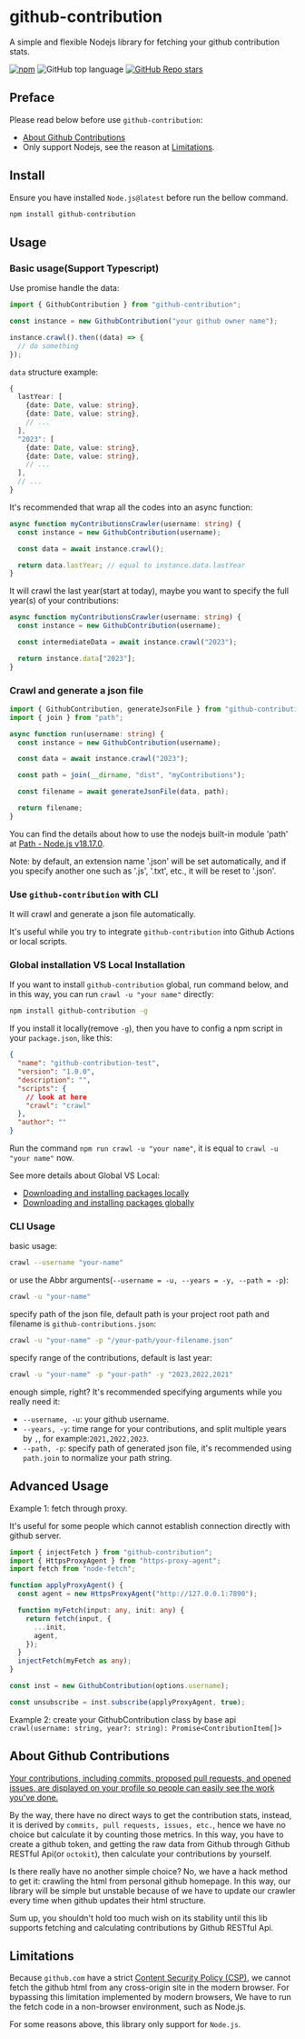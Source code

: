 # github-contribution

A simple and flexible Nodejs library for fetching your github contribution stats.

[![npm](https://img.shields.io/npm/v/github-contribution)](https://badge.fury.io/js/github-contribution) ![GitHub top language](https://img.shields.io/github/languages/top/neil-ji/github-contribution) [![GitHub Repo stars](https://img.shields.io/github/stars/neil-ji/github-contribution?label=Github%20stars)
](https://github.com/neil-ji/github-contribution)

## Preface

Please read below before use `github-contribution`:

- [About Github Contributions](#about-github-contributions)
- Only support Nodejs, see the reason at [Limitations](#limitations).

## Install

Ensure you have installed `Node.js@latest` before run the bellow command.

```bash
npm install github-contribution
```

## Usage

### Basic usage(Support Typescript)

Use promise handle the data:

```ts
import { GithubContribution } from "github-contribution";

const instance = new GithubContribution("your github owner name");

instance.crawl().then((data) => {
  // do something
});
```

`data` structure example:

```ts
{
  lastYear: [
    {date: Date, value: string},
    {date: Date, value: string},
    // ...
  ],
  "2023": [
    {date: Date, value: string},
    {date: Date, value: string},
    // ...
  ],
  // ...
}
```

It's recommended that wrap all the codes into an async function:

```ts
async function myContributionsCrawler(username: string) {
  const instance = new GithubContribution(username);

  const data = await instance.crawl();

  return data.lastYear; // equal to instance.data.lastYear
}
```

It will crawl the last year(start at today), maybe you want to specify the full year(s) of your contributions:

```ts
async function myContributionsCrawler(username: string) {
  const instance = new GithubContribution(username);

  const intermediateData = await instance.crawl("2023");

  return instance.data["2023"];
}
```

### Crawl and generate a json file

```ts
import { GithubContribution, generateJsonFile } from "github-contribution";
import { join } from "path";

async function run(username: string) {
  const instance = new GithubContribution(username);

  const data = await instance.crawl("2023");

  const path = join(__dirname, "dist", "myContributions");

  const filename = await generateJsonFile(data, path);

  return filename;
}
```

You can find the details about how to use the nodejs built-in module 'path' at [Path - Node.js v18.17.0](https://nodejs.org/dist/latest-v18.x/docs/api/path.html).

Note: by default, an extension name '.json' will be set automatically, and if you specify another one such as '.js', '.txt', etc., it will be reset to '.json'.

### Use `github-contribution` with CLI

It will crawl and generate a json file automatically.

It's useful while you try to integrate `github-contribution` into Github Actions or local scripts.

### Global installation VS Local Installation

If you want to install `github-contribution` global, run command below, and in this way, you can run `crawl -u "your name"` directly:

```bash
npm install github-contribution -g
```

If you install it locally(remove `-g`), then you have to config a npm script in your `package.json`, like this:

```json
{
  "name": "github-contribution-test",
  "version": "1.0.0",
  "description": "",
  "scripts": {
    // look at here
    "crawl": "crawl"
  },
  "author": ""
}
```

Run the command `npm run crawl -u "your name"`, it is equal to `crawl -u "your name"` now.

See more details about Global VS Local:

- [Downloading and installing packages locally](https://docs.npmjs.com/downloading-and-installing-packages-locally)
- [Downloading and installing packages globally](https://docs.npmjs.com/downloading-and-installing-packages-globally)

### CLI Usage

basic usage:

```bash
crawl --username "your-name"
```

or use the Abbr arguments(`--username = -u, --years = -y, --path = -p`):

```bash
crawl -u "your-name"
```

specify path of the json file, default path is your project root path and filename is `github-contributions.json`:

```bash
crawl -u "your-name" -p "/your-path/your-filename.json"
```

specify range of the contributions, default is last year:

```bash
crawl -u "your-name" -p "your-path" -y "2023,2022,2021"
```

enough simple, right? It's recommended specifying arguments while you really need it:

- `--username, -u`: your github username.
- `--years, -y`: time range for your contributions, and split multiple years by `,`, for example:`2021,2022,2023`.
- `--path, -p`: specify path of generated json file, it's recommended using `path.join` to normalize your path string.

## Advanced Usage

Example 1: fetch through proxy.

It's useful for some people which cannot establish connection directly with github server.

```ts
import { injectFetch } from "github-contribution";
import { HttpsProxyAgent } from "https-proxy-agent";
import fetch from "node-fetch";

function applyProxyAgent() {
  const agent = new HttpsProxyAgent("http://127.0.0.1:7890");

  function myFetch(input: any, init: any) {
    return fetch(input, {
      ...init,
      agent,
    });
  }
  injectFetch(myFetch as any);
}

const inst = new GithubContribution(options.username);

const unsubscribe = inst.subscribe(applyProxyAgent, true);
```

Example 2: create your GithubContribution class by base api `crawl(username: string, year?: string): Promise<ContributionItem[]>`

## About Github Contributions

[Your contributions, including commits, proposed pull requests, and opened issues, are displayed on your profile so people can easily see the work you've done.](https://docs.github.com/en/account-and-profile/setting-up-and-managing-your-github-profile/managing-contribution-settings-on-your-profile)

By the way, there have no direct ways to get the contribution stats, instead, it is derived by `commits, pull requests, issues, etc.`, hence we have no choice but calculate it by counting those metrics. In this way, you have to create a github token, and getting the raw data from Github through Github RESTful Api(or `octokit`), then calculate your contributions by yourself.

Is there really have no another simple choice? No, we have a hack method to get it: crawling the html from personal github homepage. In this way, our library will be simple but unstable because of we have to update our crawler every time when github updates their html structure.

Sum up, you shouldn't hold too much wish on its stability until this lib supports fetching and calculating contributions by Github RESTful Api.

## Limitations

Because `github.com` have a strict [Content Security Policy (CSP)](https://developer.mozilla.org/en-US/docs/web/http/csp), we cannot fetch the github html from any cross-origin site in the modern browser. For bypassing this limitation implemented by modern browsers, We have to run the fetch code in a non-browser environment, such as Node.js.

For some reasons above, this library only support for `Node.js`.
